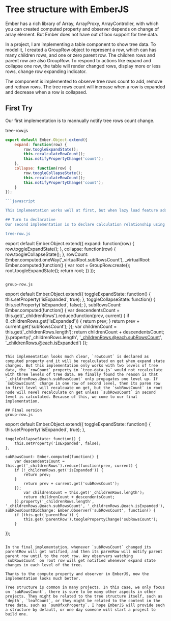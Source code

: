 # Tree structure with EmberJS
Ember has a rich library of Array, ArrayProxy, ArrayController, with which you can created computed property and observer depends on change of array element. But Ember does not have out of box support for tree data.

In a project, I am implementing a table component to show tree data. To model it, I created a GroupRow object to represent a row, which can has many children rows, and one or zero parent row. The children rows and parent row are also GroupRow. To respond to actions like expand and collapse one row, the table will render changed rows, display more or less rows, change row expanding indicator.

The component is implemented to observe tree rows count to add, remove and redraw rows. The tree rows count will increase when a row is expanded and decrease when a row is collapsed.

## First Try
Our first implementation is to mannually notify tree rows count change.

tree-row.js

```javascript
export default Ember.Object.extend({
    expand: function(row) {
        row.toogleExpandState();
        this.recalculateRowCount();
        this.notifyPropertyChange('count');
    },
    collapse: function(row) {
        row.toogleCollapseState();
        this.recalculateRowCount();
        this.notifyPropertyChange('count');
    }
});

```javascript

This implementation works well at first, but when lazy load feature added the code became crisp. We had to be careful with order of function calls. The call to `row.toogleExpandState()` intersects with `this.calculateRowCount()`, because calculating row count should take row expand state into account. When some object obersevs row state and retrives row count in its obersver's callback it will get a old value. A general work around is to wrap behaviour of a oberserver into `Ember.run` to ensure all states are synchronized, but the solution does not work with this case as `recalculateRowCount` is a function instead of a computed property, it executes only when called. Keep this in mind, we began try to express row count in computed property and let Ember runloop to manage execution order.

## Turn to declarative
Our second implementation is to declare calculation relationship using computed property.

tree-row.js

```
export default Ember.Object.extend({
    expand: function(row) {
        row.toggleExpandState();
    },
    collapse: function(row) {
        row.toogleCollapseState();
    },
    rowCount: Ember.computed.oneWay('_virtualRoot.subRowsCount'),
    _virtualRoot: Ember.computed(function() {
    var root = GroupRow.create();
    root.toogleExpandState();
    return root;
    })
});
```

group-row.js

```
export default Ember.Object.extend({
    toggleExpandState: function() {
        this.setProperty('isExpanded', true);
    },
    toggleCollapseState: function() {
        this.setProperty('isExpanded', false);
    },
    subRowsCount: Ember.computed(function() {
        var descendentsCount = this.get('_childrenRows').reduce(function(prev, current) {
            if (!_childrenRows.get('isExpanded')) {
                return prev;
            }
            return prev + current.get('subRowsCount');
        });
        var childrenCount = this.get('_childrenRows.length');
        return childrenCount + descendentsCount;
    }).property('_childrenRows.length', '_childrenRows.@each.subRowsCount', '_childrenRows.@each.isExpanded')
});

```

This implementation looks much clear, `rowCount` is declared as computed property and it will be recalculated on get when expand state changes. But this implementation only works with two levels of tree data, the `rowCount` property in `tree-data.js` would not recalculate with three levels of tree data. We finally found the reason is that `_childrenRows.@each.subRowsCount` only propagates one level up. If `subRowsCount` change in one row of second level, then its paren row in first level will recalcuate on get, but the `subRowsCount` in root node will nevel recalculate on get unless `subRowsCount` in second level is calculated. Because of this, we come to our final implementation.

## Final version
group-row.js

```
export default Ember.Object.extend({
    toggleExpandState: function() {
        this.setProperty('isExpanded', true);
    },

    toggleCollapseState: function() {
        this.setProperty('isExpanded', false);
    },

    subRowsCount: Ember.computed(function() {
        var descendentsCount = this.get('_childrenRows').reduce(function(prev, current) {
        if (!_childrenRows.get('isExpanded')) {
            return prev;
        }
            return prev + current.get('subRowsCount');
        });
            var childrenCount = this.get('_childrenRows.length');
            return childrenCount + descendentsCount;
        }).property('_childrenRows.length', '_childrenRows.@each.subRowsCount', '_childrenRows.@each.isExpanded'),
    subRowsCountDidChange: Ember.Observer('subRowsCount', function() {
        if (this.get('parentRow')) {
            this.get('parentRow').tooglePropertyChange('subRowsCount');
        }
});

```

In the final implementation, whenever `subRowsCount` changed its parentRow will get notified, and then its parenRow will notify parent parent row until to the root row. Any observers watching `subRowsCount` on root row will get notified whenever expand state changes in each level of the tree.

Thanks to the compute property and observer in EmberJS, now the implementation looks much better.

Tree structure is common in many projects. In this case, we only focus on `subRowsCount`, there is sure to be many other aspects in other projects. They might be related to the tree structure itself, such as `depth`, `leafCount`, or they might be related to the content in the tree data, such as `sumOfxxProperty`. I hope EmberJS will provide such a structure by default, or one day someone will start a project to build one.
